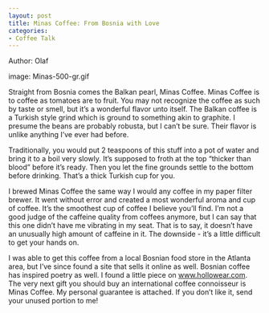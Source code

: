 ```yaml
---
layout: post
title: Minas Coffee: From Bosnia with Love
categories:
- Coffee Talk
---
```

Author: Olaf

image: Minas-500-gr.gif

Straight from Bosnia comes the Balkan pearl, Minas Coffee. Minas Coffee is to coffee as tomatoes are to fruit. You may not recognize the coffee as such by taste or smell, but it’s a wonderful flavor unto itself. The Balkan coffee is a Turkish style grind which is ground to something akin to graphite. I presume the beans are probably robusta, but I can’t be sure. Their flavor is unlike anything I’ve ever had before.

Traditionally, you would put 2 teaspoons of this stuff into a pot of water and bring it to a boil very slowly. It’s supposed to froth at the top “thicker than blood” before it’s ready. Then you let the fine grounds settle to the bottom before drinking. That’s a thick Turkish cup for you.

I brewed Minas Coffee the same way I would any coffee in my paper filter brewer. It went without error and created a most wonderful aroma and cup of coffee. It’s the smoothest cup of coffee I believe you’ll find. I’m not a good judge of the caffeine quality from coffees anymore, but I can say that this one didn’t have me vibrating in my seat. That is to say, it doesn’t have an unusually high amount of caffeine in it. The downside - it’s a little difficult to get your hands on.

I was able to get this coffee from a local Bosnian food store in the Atlanta area, but I’ve since found a site that sells it online as well. Bosnian coffee has inspired poetry as well. I found a little piece on www.hollowear.com. The very next gift you should buy an international coffee connoisseur is Minas Coffee. My personal guarantee is attached. If you don’t like it, send your unused portion to me! 